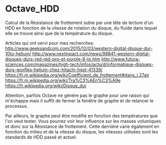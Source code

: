 # Octave_HDD
Calcul de la Résistance de frottement subie par une tête de lecture 
d'un HDD en fonction de la vitesse de rotation du disque, du fluide 
dans lequel elle se trouve ainsi que de la température du disque.

Articles qui ont servi pour mes recherches:
http://www.geeksandcom.com/2015/12/03/western-digital-disque-dur-10to-helium/
http://www.nextinpact.com/news/98841-western-digital-disques-durs-red-red-pro-et-purple-8-to.htm
http://www.futura-sciences.com/magazines/high-tech/infos/actu/d/informatique-disques-durs-gonfles-helium-chez-hitachi-hgst-41339/
https://fr.m.wikipedia.org/wiki/Coefficient_de_frottement#dans_l.27air
https://fr.m.wikipedia.org/wiki/Tra%C3%AEn%C3%A9e
https://fr.wikipedia.org/wiki/Disque_dur


Attention, parfois Octave ne génère pas le graphe pour une raison qui m'échappe
mais il suffit de fermer la fenêtre de graphe et de relancer le processus.

Par ailleurs, le graphe peut être modifié en fonction des températures que l'on 
veut tester. Vous pourrez voir leur influence sur les masses volumiques et donc 
sur la Résistance de frottement. Cette dernière varie également en fonction 
du milieu et de la vitesse du disque, les vitesses utilisées sont les standards 
de HDD passé et actuel.